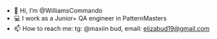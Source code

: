 - 👋 Hi, I’m @WilliamsCommando
- 💻 I work as a Junior+ QA engineer in PatternMasters
- 📫 How to reach me:
tg: @maxiin bud,
email: elizabud19@gmail.com
